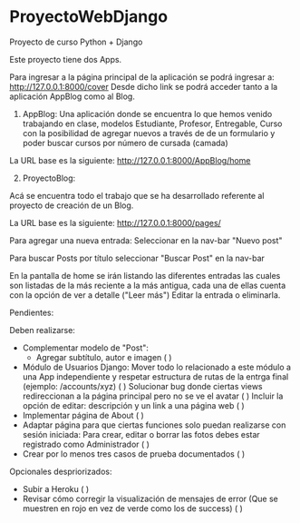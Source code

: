 # ProyectoWebDjango
Proyecto de curso Python + Django

Este proyecto tiene dos Apps.

Para ingresar a la página principal de la aplicación se podrá ingresar a:
    http://127.0.0.1:8000/cover
Desde dicho link se podrá acceder tanto a la aplicación AppBlog como al Blog. 

1. AppBlog: Una aplicación donde se encuentra lo que hemos venido trabajando en clase, modelos Estudiante, Profesor, Entregable, Curso con la posibilidad de agregar nuevos a través de de un formulario y poder buscar cursos por número de cursada (camada)

La URL base es la siguiente: http://127.0.0.1:8000/AppBlog/home

2. ProyectoBlog:

Acá se encuentra todo el trabajo que se ha desarrollado referente al proyecto de creación de un Blog.

La URL base es la siguiente: http://127.0.0.1:8000/pages/

Para agregar una nueva entrada: Seleccionar en la nav-bar "Nuevo post"

Para buscar Posts por título seleccionar "Buscar Post" en la nav-bar

En la pantalla de home se irán listando las diferentes entradas las cuales son listadas de la más reciente a la más antigua, cada una de ellas cuenta con la opción de ver a detalle ("Leer más") Editar la entrada o eliminarla.


Pendientes:

Deben realizarse:

- Complementar modelo de "Post":
    - Agregar subtítulo, autor e imagen ( )
- Módulo de Usuarios Django: 
    Mover todo lo relacionado a este módulo a una App independiente y respetar estructura de rutas de la entrga final (ejemplo: /accounts/xyz) ( )
    Solucionar bug donde ciertas views redireccionan a la página principal pero no se ve el avatar ( )
    Incluir la opción de editar: descripción  y un link a una página web ( )
- Implementar página de About ( )
- Adaptar página para que ciertas funciones solo puedan realizarse con sesión iniciada:
    Para crear, editar o borrar las fotos debes estar registrado como Administrador ( )
- Crear por lo menos tres casos de prueba documentados ( )

Opcionales despriorizados:
- Subir a Heroku ( )
- Revisar cómo corregir la visualización de mensajes de error (Que se muestren en rojo en vez de verde como los de success) ( )
